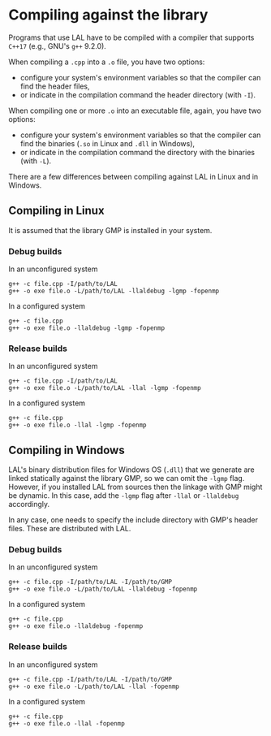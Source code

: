 # Compiling against the library

Programs that use LAL have to be compiled with a compiler that supports `C++17` (e.g., GNU's `g++` 9.2.0).

When compiling a `.cpp` into a `.o` file, you have two options:
- configure your system's environment variables so that the compiler can find the header files,
- or indicate in the compilation command the header directory (with `-I`).

When compiling one or more `.o` into an executable file, again, you have two options:
- configure your system's environment variables so that the compiler can find the binaries (`.so` in Linux and `.dll` in Windows),
- or indicate in the compilation command the directory with the binaries (with `-L`).

There are a few differences between compiling against LAL in Linux and in Windows.

## Compiling in Linux

It is assumed that the library GMP is installed in your system.

### Debug builds

In an unconfigured system

	g++ -c file.cpp -I/path/to/LAL
	g++ -o exe file.o -L/path/to/LAL -llaldebug -lgmp -fopenmp

In a configured system

	g++ -c file.cpp
	g++ -o exe file.o -llaldebug -lgmp -fopenmp

### Release builds

In an unconfigured system

	g++ -c file.cpp -I/path/to/LAL
	g++ -o exe file.o -L/path/to/LAL -llal -lgmp -fopenmp

In a configured system

	g++ -c file.cpp
	g++ -o exe file.o -llal -lgmp -fopenmp

## Compiling in Windows

LAL's binary distribution files for Windows OS (`.dll`) that we generate are linked statically against the library GMP, so we can omit the `-lgmp` flag. However, if you installed LAL from sources then the linkage with GMP might be dynamic. In this case, add the `-lgmp` flag after `-llal` or `-llaldebug` accordingly.

In any case, one needs to specify the include directory with GMP's header files. These are distributed with LAL.

### Debug builds

In an unconfigured system

	g++ -c file.cpp -I/path/to/LAL -I/path/to/GMP
	g++ -o exe file.o -L/path/to/LAL -llaldebug -fopenmp

In a configured system

	g++ -c file.cpp
	g++ -o exe file.o -llaldebug -fopenmp

### Release builds

In an unconfigured system

	g++ -c file.cpp -I/path/to/LAL -I/path/to/GMP
	g++ -o exe file.o -L/path/to/LAL -llal -fopenmp

In a configured system

	g++ -c file.cpp
	g++ -o exe file.o -llal -fopenmp
